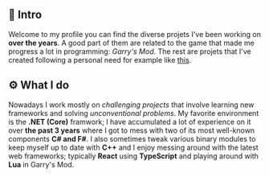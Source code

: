 ## 🚀 Intro 
Welcome to my profile you can find the diverse projets I've been working on **over the years**. A good part of them are related to the game that made me progress a lot in programming: *Garry's Mod*. The rest are projets that I've created following a personal need for example like [this](https://github.com/Earu/Octovisor).

## ⚙️ What I do 
Nowadays I work mostly on *challenging projects* that involve learning new frameworks and solving *unconventional problems*. My favorite environment is the **.NET (Core)** framwork; I have accumulated a lot of experience on it over **the past 3 years** where I got to mess with two of its most well-known components **C# and F#**. I also sometimes tweak various binary modules to keep myself up to date with **C++** and I enjoy messing around with the latest web frameworks; typically **React** using **TypeScript** and playing around with **Lua** in Garry's Mod.

